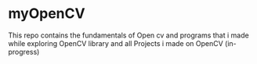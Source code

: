 # myOpenCV
This repo contains the fundamentals of Open cv and programs that i made while exploring OpenCV library and all Projects i made on OpenCV (in-progress)
